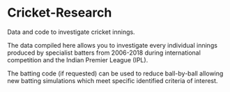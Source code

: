 # Cricket-Research
Data and code to investigate cricket innings.

The data compiled here allows you to investigate every individual innings produced by specialist batters from 2006-2018
during international competition and the Indian Premier League (IPL).

The batting code (if requested) can be used to reduce ball-by-ball allowing new batting simulations which meet specific identified criteria of interest.

